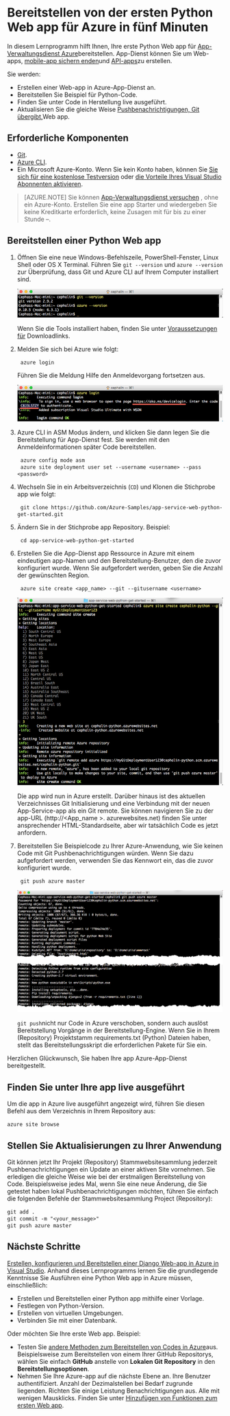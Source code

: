 <properties 
    pageTitle="Bereitstellen von der ersten Python Web app für Azure in fünf Minuten | Microsoft Azure" 
    description="Erfahren Sie, wie einfach es ist, Web apps in App-Dienst ausführen, indem Sie eine Beispiel-app. Starten Sie real Entwicklung schnell ausführen und sehen Sie Ergebnisse sofort." 
    services="app-service\web"
    documentationCenter=""
    authors="cephalin"
    manager="wpickett"
    editor=""
/>

<tags
    ms.service="app-service-web"
    ms.workload="web"
    ms.tgt_pltfrm="na"
    ms.devlang="na"
    ms.topic="hero-article"
    ms.date="10/13/2016" 
    ms.author="cephalin"
/>
    
# <a name="deploy-your-first-python-web-app-to-azure-in-five-minutes"></a>Bereitstellen von der ersten Python Web app für Azure in fünf Minuten

In diesem Lernprogramm hilft Ihnen, Ihre erste Python Web app für [App-Verwaltungsdienst Azure](../app-service/app-service-value-prop-what-is.md)bereitstellen.
App-Dienst können Sie um Web-apps, [mobile-app sichern enden](/documentation/learning-paths/appservice-mobileapps/)und [API-apps](../app-service-api/app-service-api-apps-why-best-platform.md)zu erstellen.

Sie werden: 

- Erstellen einer Web-app in Azure-App-Dienst an.
- Bereitstellen Sie Beispiel für Python-Code.
- Finden Sie unter Code in Herstellung live ausgeführt.
- Aktualisieren Sie die gleiche Weise [Pushbenachrichtigungen, Git übergibt,](https://git-scm.com/docs/git-push)Web app.

## <a name="prerequisites"></a>Erforderliche Komponenten

- [Git](http://www.git-scm.com/downloads).
- [Azure CLI](../xplat-cli-install.md).
- Ein Microsoft Azure-Konto. Wenn Sie kein Konto haben, können Sie [Sie sich für eine kostenlose Testversion](/pricing/free-trial/?WT.mc_id=A261C142F) oder [die Vorteile Ihres Visual Studio Abonnenten aktivieren](/pricing/member-offers/msdn-benefits-details/?WT.mc_id=A261C142F).

>[AZURE.NOTE] Sie können [App-Verwaltungsdienst versuchen](http://go.microsoft.com/fwlink/?LinkId=523751) , ohne ein Azure-Konto. Erstellen Sie eine app Starter und wiedergeben Sie keine Kreditkarte erforderlich, keine Zusagen mit für bis zu einer Stunde –.

## <a name="deploy-a-python-web-app"></a>Bereitstellen einer Python Web app

1. Öffnen Sie eine neue Windows-Befehlszeile, PowerShell-Fenster, Linux Shell oder OS X Terminal. Führen Sie `git --version` und `azure --version` zur Überprüfung, dass Git und Azure CLI auf Ihrem Computer installiert sind.

    ![Testen Sie Installation von CLI Tools für Ihre erste Web app in Azure](./media/app-service-web-get-started/1-test-tools.png)

    Wenn Sie die Tools installiert haben, finden Sie unter [Voraussetzungen für](#Prerequisites) Downloadlinks.

3. Melden Sie sich bei Azure wie folgt:

        azure login

    Führen Sie die Meldung Hilfe den Anmeldevorgang fortsetzen aus.

    ![Melden Sie sich bei Azure zum Erstellen Ihrer ersten Web app](./media/app-service-web-get-started/3-azure-login.png)

4. Azure CLI in ASM Modus ändern, und klicken Sie dann legen Sie die Bereitstellung für App-Dienst fest. Sie werden mit den Anmeldeinformationen später Code bereitstellen.

        azure config mode asm
        azure site deployment user set --username <username> --pass <password>

1. Wechseln Sie in ein Arbeitsverzeichnis (`CD`) und Klonen die Stichprobe app wie folgt:

        git clone https://github.com/Azure-Samples/app-service-web-python-get-started.git

2. Ändern Sie in der Stichprobe app Repository. Beispiel:

        cd app-service-web-python-get-started

4. Erstellen Sie die App-Dienst app Ressource in Azure mit einem eindeutigen app-Namen und den Bereitstellung-Benutzer, den die zuvor konfiguriert wurde. Wenn Sie aufgefordert werden, geben Sie die Anzahl der gewünschten Region.

        azure site create <app_name> --git --gitusername <username>

    ![Erstellen Sie in Azure Azure Ressource für Ihre erste Web app](./media/app-service-web-get-started-languages/python-site-create.png)

    Die app wird nun in Azure erstellt. Darüber hinaus ist des aktuellen Verzeichnisses Git Initialisierung und eine Verbindung mit der neuen App-Service-app als ein Git remote.
    Sie können navigieren Sie zu der app-URL (http://&lt;App_name >. azurewebsites.net) finden Sie unter ansprechender HTML-Standardseite, aber wir tatsächlich Code es jetzt anfordern.

4. Bereitstellen Sie Beispielcode zu Ihrer Azure-Anwendung, wie Sie keinen Code mit Git Pushbenachrichtigungen würden. Wenn Sie dazu aufgefordert werden, verwenden Sie das Kennwort ein, das die zuvor konfiguriert wurde.

        git push azure master

    ![Drücken Sie bei der ersten Web app in Azure code](./media/app-service-web-get-started-languages/python-git-push.png)

    `git push`nicht nur Code in Azure verschoben, sondern auch auslöst Bereitstellung Vorgänge in der Bereitstellung-Engine. 
    Wenn Sie in Ihrem (Repository) Projektstamm requirements.txt (Python) Dateien haben, stellt das Bereitstellungsskript die erforderlichen Pakete für Sie ein. 

Herzlichen Glückwunsch, Sie haben Ihre app Azure-App-Dienst bereitgestellt.

## <a name="see-your-app-running-live"></a>Finden Sie unter Ihre app live ausgeführt

Um die app in Azure live ausgeführt angezeigt wird, führen Sie diesen Befehl aus dem Verzeichnis in Ihrem Repository aus:

    azure site browse

## <a name="make-updates-to-your-app"></a>Stellen Sie Aktualisierungen zu Ihrer Anwendung

Git können jetzt Ihr Projekt (Repository) Stammwebsitesammlung jederzeit Pushbenachrichtigungen ein Update an einer aktiven Site vornehmen. Sie erledigen die gleiche Weise wie bei der erstmaligen Bereitstellung von Code. Beispielsweise jedes Mal, wenn Sie eine neue Änderung, die Sie getestet haben lokal Pushbenachrichtigungen möchten, führen Sie einfach die folgenden Befehle der Stammwebsitesammlung Project (Repository):

    git add .
    git commit -m "<your_message>"
    git push azure master

## <a name="next-steps"></a>Nächste Schritte

[Erstellen, konfigurieren und Bereitstellen einer Django Web-app in Azure in Visual Studio](web-sites-python-ptvs-django-mysql.md). Anhand dieses Lernprogramms lernen Sie die grundlegende Kenntnisse Sie Ausführen eine Python Web app in Azure müssen, einschließlich:

- Erstellen und Bereitstellen einer Python app mithilfe einer Vorlage.
- Festlegen von Python-Version.
- Erstellen von virtuellen Umgebungen.
- Verbinden Sie mit einer Datenbank.

Oder möchten Sie Ihre erste Web app. Beispiel:

- Testen Sie [andere Methoden zum Bereitstellen von Codes in Azure](../app-service-web/web-sites-deploy.md)aus. Beispielsweise zum Bereitstellen von einem Ihrer GitHub Repositorys, wählen Sie einfach **GitHub** anstelle von **Lokalen Git Repository** in den **Bereitstellungsoptionen**.
- Nehmen Sie Ihre Azure-app auf die nächste Ebene an. Ihre Benutzer authentifiziert. Anzahl der Dezimalstellen bei Bedarf zugrunde liegenden. Richten Sie einige Leistung Benachrichtigungen aus. Alle mit wenigen Mausklicks. Finden Sie unter [Hinzufügen von Funktionen zum ersten Web app](app-service-web-get-started-2.md).

